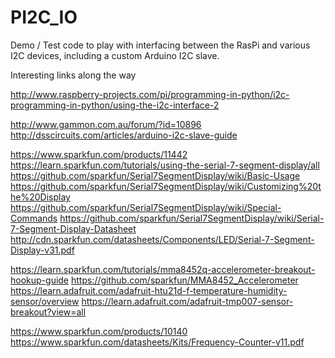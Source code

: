 # PI2C_IO

Demo / Test code to play with interfacing between the RasPi and various I2C devices, including a custom Arduino I2C slave.

Interesting links along the way

http://www.raspberry-projects.com/pi/programming-in-python/i2c-programming-in-python/using-the-i2c-interface-2

http://www.gammon.com.au/forum/?id=10896
http://dsscircuits.com/articles/arduino-i2c-slave-guide


https://www.sparkfun.com/products/11442
https://learn.sparkfun.com/tutorials/using-the-serial-7-segment-display/all
https://github.com/sparkfun/Serial7SegmentDisplay/wiki/Basic-Usage
https://github.com/sparkfun/Serial7SegmentDisplay/wiki/Customizing%20the%20Display
https://github.com/sparkfun/Serial7SegmentDisplay/wiki/Special-Commands
https://github.com/sparkfun/Serial7SegmentDisplay/wiki/Serial-7-Segment-Display-Datasheet
http://cdn.sparkfun.com/datasheets/Components/LED/Serial-7-Segment-Display-v31.pdf


https://learn.sparkfun.com/tutorials/mma8452q-accelerometer-breakout-hookup-guide
https://github.com/sparkfun/MMA8452_Accelerometer
https://learn.adafruit.com/adafruit-htu21d-f-temperature-humidity-sensor/overview
https://learn.adafruit.com/adafruit-tmp007-sensor-breakout?view=all

https://www.sparkfun.com/products/10140
https://www.sparkfun.com/datasheets/Kits/Frequency-Counter-v11.pdf



